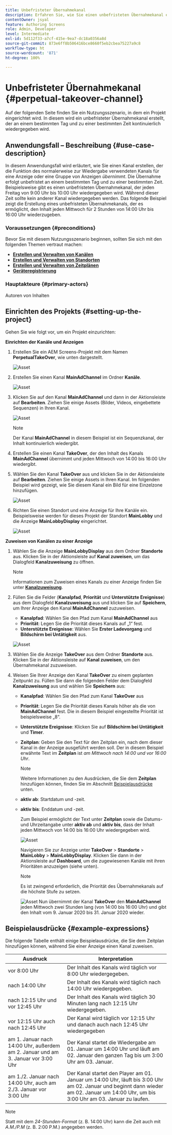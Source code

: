 ```yaml
---
title: Unbefristeter Übernahmekanal
description: Erfahren Sie, wie Sie einen unbefristeten Übernahmekanal erstellen.
contentOwner: jsyal
feature: Authoring Screens
role: Admin, Developer
level: Intermediate
exl-id: 5d112f33-a7cf-415e-9ea7-dc18a0356a8d
source-git-commit: 873e6ff8b506416bce8660f5eb2cbea75227a9c8
workflow-type: ht
source-wordcount: '871'
ht-degree: 100%

---
```


# Unbefristeter Übernahmekanal {#perpetual-takeover-channel}

Auf der folgenden Seite finden Sie ein Nutzungsszenario, in dem ein Projekt eingerichtet wird. In diesem wird ein unbefristeter Übernahmekanal erstellt, der an einem bestimmten Tag und zu einer bestimmten Zeit kontinuierlich wiedergegeben wird.

## Anwendungsfall – Beschreibung {#use-case-description}

In diesem Anwendungsfall wird erläutert, wie Sie einen Kanal erstellen, der die Funktion des normalerweise zur Wiedergabe verwendeten Kanals für eine Anzeige oder eine Gruppe von Anzeigen *übernimmt*. Die Übernahme erfolgt unbefristet an einem bestimmten Tag und zu einer bestimmten Zeit.
Beispielsweise gibt es einen unbefristeten Übernahmekanal, der jeden Freitag von 9:00 Uhr bis 10:00 Uhr wiedergegeben wird. Während dieser Zeit sollte kein anderer Kanal wiedergegeben werden. Das folgende Beispiel zeigt die Erstellung eines unbefristeten Übernahmekanals, der es ermöglicht, den Inhalt jeden Mittwoch für 2 Stunden von 14:00 Uhr bis 16:00 Uhr wiederzugeben.

### Voraussetzungen {#preconditions}

Bevor Sie mit diesem Nutzungsszenario beginnen, sollten Sie sich mit den folgenden Themen vertraut machen:

* **[Erstellen und Verwalten von Kanälen](managing-channels.md)**
* **[Erstellen und Verwalten von Standorten](managing-locations.md)**
* **[Erstellen und Verwalten von Zeitplänen](managing-schedules.md)**
* **[Geräteregistrierung](device-registration.md)**

### Hauptakteure {#primary-actors}

Autoren von Inhalten

## Einrichten des Projekts {#setting-up-the-project}

Gehen Sie wie folgt vor, um ein Projekt einzurichten:

**Einrichten der Kanäle und Anzeigen**

1. Erstellen Sie ein AEM Screens-Projekt mit dem Namen **PerpetualTakeOver**, wie unten dargestellt.

   ![Asset](assets/p_usecase1.png)

1. Erstellen Sie einen Kanal **MainAdChannel** im Ordner **Kanäle**.

   ![Asset](assets/p_usecase2.png)

1. Klicken Sie auf den Kanal **MainAdChannel** und dann in der Aktionsleiste auf **Bearbeiten**. Ziehen Sie einige Assets (Bilder, Videos, eingebettete Sequenzen) in Ihren Kanal.

   ![Asset](assets/p_usecase3.png)


   >[!NOTE]
   >Der Kanal **MainAdChannel** in diesem Beispiel ist ein Sequenzkanal, der Inhalt kontinuierlich wiedergibt.

1. Erstellen Sie einen Kanal **TakeOver**, der den Inhalt des Kanals **MainAdChannel** übernimmt und jeden Mittwoch von 14:00 bis 16:00 Uhr wiedergibt.

1. Wählen Sie den Kanal **TakeOver** aus und klicken Sie in der Aktionsleiste auf **Bearbeiten**. Ziehen Sie einige Assets in Ihren Kanal. Im folgenden Beispiel wird gezeigt, wie Sie diesem Kanal ein Bild für eine Einzelzone hinzufügen.

   ![Asset](assets/p_usecase4.png)

1. Richten Sie einen Standort und eine Anzeige für Ihre Kanäle ein. Beispielsweise werden für dieses Projekt der Standort **MainLobby** und die Anzeige **MainLobbyDisplay** eingerichtet.

   ![Asset](assets/p_usecase5.png)

**Zuweisen von Kanälen zu einer Anzeige**

1. Wählen Sie die Anzeige **MainLobbyDisplay** aus dem Ordner **Standorte** aus. Klicken Sie in der Aktionsleiste auf **Kanal zuweisen**, um das Dialogfeld **Kanalzuweisung** zu öffnen.

   >[!NOTE]
   >Informationen zum Zuweisen eines Kanals zu einer Anzeige finden Sie unter **[Kanalzuweisung](channel-assignment.md)**.

1. Füllen Sie die Felder (**Kanalpfad**, **Priorität** und **Unterstützte Ereignisse**) aus dem Dialogfeld **Kanalzuweisung** aus und klicken Sie auf **Speichern**, um Ihrer Anzeige den Kanal **MainAdChannel** zuzuweisen.

   * **Kanalpfad**: Wählen Sie den Pfad zum Kanal **MainAdChannel** aus
   * **Priorität**: Legen Sie die Priorität dieses Kanals auf „1“ fest.
   * **Unterstützte Ereignisse**: Wählen Sie **Erster Ladevorgang** und **Bildschirm bei Untätigkeit** aus.

   ![Asset](assets/p_usecase6.png)

1. Wählen Sie die Anzeige **TakeOver** aus dem Ordner **Standorte** aus. Klicken Sie in der Aktionsleiste auf **Kanal zuweisen**, um den Übernahmekanal zuzuweisen.

1. Weisen Sie Ihrer Anzeige den Kanal **TakeOver** zu einem geplanten Zeitpunkt zu. Füllen Sie dann die folgenden Felder dem Dialogfeld **Kanalzuweisung** aus und wählen Sie **Speichern** aus:

   * **Kanalpfad**: Wählen Sie den Pfad zum Kanal **TakeOver** aus
   * **Priorität**: Legen Sie die Priorität dieses Kanals höher als die von **MainAdChannel** fest. Die in diesem Beispiel eingestellte Priorität ist beispielsweise „8“.
   * **Unterstützte Ereignisse**: Klicken Sie auf **Bildschirm bei Untätigkeit** und **Timer**.
   * **Zeitplan**: Geben Sie den Text für den Zeitplan ein, nach dem dieser Kanal in der Anzeige ausgeführt werden soll. Der in diesem Beispiel erwähnte Text im **Zeitplan** ist *am Mittwoch nach 14:00 und vor 16:00 Uhr*.

     >[!NOTE]
     >Weitere Informationen zu den Ausdrücken, die Sie dem **Zeitplan** hinzufügen können, finden Sie im Abschnitt [Beispielausdrücke](#example-expressions) unten.
   * **aktiv ab**: Startdatum und -zeit.
   * **aktiv bis**: Enddatum und -zeit.

     Zum Beispiel ermöglicht der Text unter **Zeitplan** sowie die Datums- und Uhrzeitangabe unter **aktiv ab** und **aktiv bis**, dass der Inhalt jeden Mittwoch von 14:00 bis 16:00 Uhr wiedergegeben wird.


     ![Asset](assets/p_usecase7.png)

     Navigieren Sie zur Anzeige unter **TakeOver** > **Standorte** > **MainLobby** > **MainLobbyDisplay**. Klicken Sie dann in der Aktionsleiste auf **Dashboard**, um die zugewiesenen Kanäle mit ihren Prioritäten anzuzeigen (siehe unten).

     >[!NOTE]
     >Es ist zwingend erforderlich, die Priorität des Übernahmekanals auf die höchste Stufe zu setzen.

     ![Asset](assets/p_usecase8.png)
Nun übernimmt der Kanal **TakeOver** den **MainAdChannel** jeden Mittwoch zwei Stunden lang (von 14:00 bis 16:00 Uhr) und gibt den Inhalt vom 9. Januar 2020 bis 31. Januar 2020 wieder.

## Beispielausdrücke {#example-expressions}

Die folgende Tabelle enthält einige Beispielausdrücke, die Sie dem Zeitplan hinzufügen können, während Sie einer Anzeige einen Kanal zuweisen.

| **Ausdruck** | **Interpretation** |
|---|---|
| vor 8:00 Uhr | Der Inhalt des Kanals wird täglich vor 8:00 Uhr wiedergegeben. |
| nach 14:00 Uhr | Der Inhalt des Kanals wird täglich nach 14:00 Uhr wiedergegeben. |
| nach 12:15 Uhr und vor 12:45 Uhr | Der Inhalt des Kanals wird täglich 30 Minuten lang nach 12:15 Uhr wiedergegeben. |
| vor 12:15 Uhr auch nach 12:45 Uhr | Der Kanal wird täglich vor 12:15 Uhr und danach auch nach 12:45 Uhr wiedergegeben |
| am 1. Januar nach 14:00 Uhr, außerdem am 2. Januar und am 3. Januar vor 3:00 Uhr | Der Kanal startet die Wiedergabe am 01. Januar um 14:00 Uhr und läuft am 02. Januar den ganzen Tag bis um 3:00 Uhr am 03. Januar. |
| am 1./2. Januar nach 14:00 Uhr, auch am 2./3. Januar vor 3:00 Uhr | Der Kanal startet den Player am 01. Januar um 14:00 Uhr, läuft bis 3:00 Uhr am 02. Januar und beginnt dann wieder am 02. Januar um 14:00 Uhr, um bis 3:00 Uhr am 03. Januar zu laufen. |

>[!NOTE]
>
>Statt mit dem _24-Stunden-Format_ (z. B. 14:00 Uhr) kann die Zeit auch mit *A.M./P.M* (z. B. 2:00 P.M.) angegeben werden.
